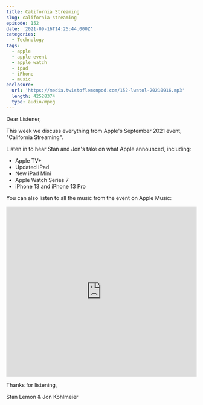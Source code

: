 ```yaml
---
title: California Streaming
slug: california-streaming
episode: 152
date: '2021-09-16T14:25:44.000Z'
categories:
  - Technology
tags:
  - apple
  - apple event
  - apple watch
  - ipad
  - iPhone
  - music
enclosure:
  url: 'https://media.twistoflemonpod.com/152-lwatol-20210916.mp3'
  length: 42528374
  type: audio/mpeg
---
```


Dear Listener,

This week we discuss everything from Apple's September 2021 event, "California Streaming".

Listen in to hear Stan and Jon's take on what Apple announced, including:

- Apple TV+
- Updated iPad
- New iPad Mini
- Apple Watch Series 7
- iPhone 13 and iPhone 13 Pro

You can also listen to all the music from the event on Apple Music:

<iframe allow="autoplay *; encrypted-media *; fullscreen *" frameborder="0" height="450" style="width:100%;max-width:660px;overflow:hidden;background:transparent;" sandbox="allow-forms allow-popups allow-same-origin allow-scripts allow-storage-access-by-user-activation allow-top-navigation-by-user-activation" src="https://embed.music.apple.com/us/playlist/apple-event-september-2021/pl.u-RKaVirkjP7"></iframe>

Thanks for listening,

Stan Lemon & Jon Kohlmeier
